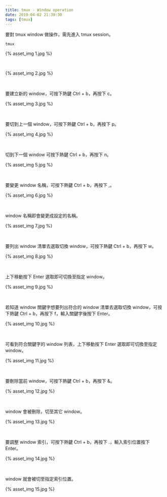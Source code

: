 ```yaml
---
title: tmux - Window operation
date: 2019-04-02 21:39:30
tags: [tmux]
---
```


要對 tmux window 做操作，需先進入 tmux session。  

<!-- More -->

    tmux

{% asset_img 1.jpg %}

<br/>


{% asset_img 2.jpg %}

<br/>


要建立新的 window，可按下熱鍵 Ctrl + b，再按下 c。  

{% asset_img 3.jpg %}

<br/>


要切到上一個 window，可按下熱鍵 Ctrl + b，再按下 p。  

{% asset_img 4.jpg %}

<br/>


切到下一個 window 可按下熱鍵 Ctrl + b，再按下 n。  

{% asset_img 5.jpg %}

<br/>


要變更 window 名稱，可按下熱鍵 Ctrl + b，再按下 ,。  

{% asset_img 6.jpg %}

<br/>


window 名稱即會變更成設定的名稱。  

{% asset_img 7.jpg %}

<br/>


要列出 window 清單去選取切換 window，可按下熱鍵 Ctrl + b，再按下 w。  

{% asset_img 8.jpg %}

<br/>


上下移動按下 Enter 選取即可切換至指定 window。

{% asset_img 9.jpg %}

<br/>


若知道 window 關鍵字想要列出符合的 window 清單去選取切換 window，可按下熱鍵 Ctrl + b，再按下 f，輸入關鍵字後按下 Enter。  

{% asset_img 10.jpg %}

<br/>


可看到符合關鍵字的 window 列表，上下移動按下 Enter 選取即可切換至指定 window。  

{% asset_img 11.jpg %}

<br/>


要刪除當前 window，可按下熱鍵 Ctrl + b，再按下 &。

{% asset_img 12.jpg %}

<br/>


window 會被刪除，切至其它 window。  

{% asset_img 13.jpg %}

<br/>


要調整 window 索引，可按下熱鍵 Ctrl + b，再按下 .，輸入索引位置按下 Enter。  

{% asset_img 14.jpg %}

<br/>


window 就會被切至指定索引位置。  

{% asset_img 15.jpg %}
